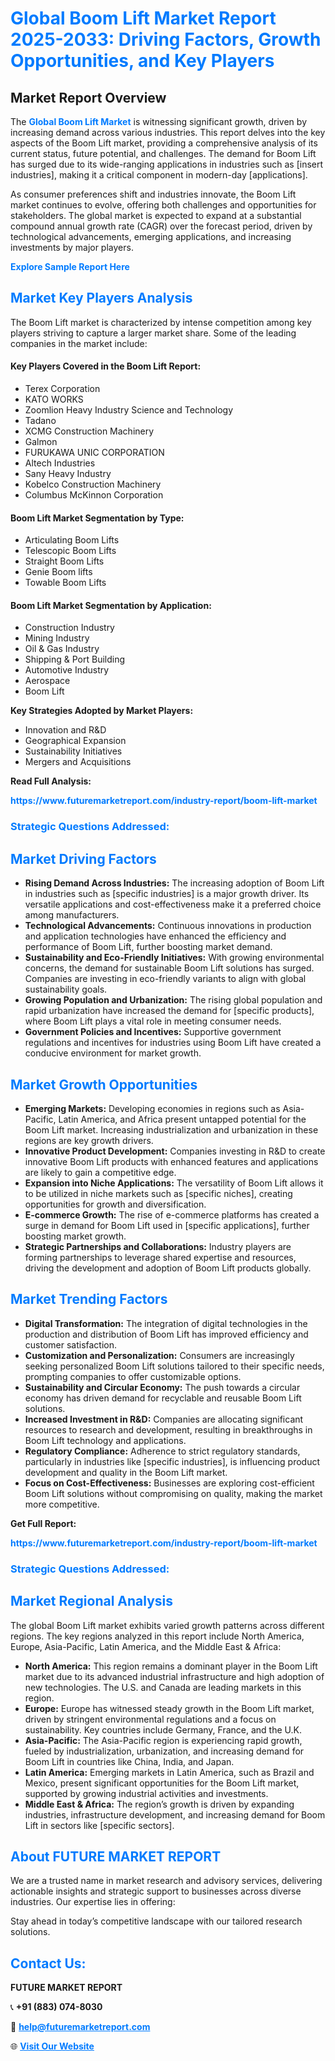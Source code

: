 <h1 style="color: #007BFF;">Global Boom Lift Market Report 2025-2033: Driving Factors, Growth Opportunities, and Key Players</h1>

<section id="overview">
<h2>Market Report Overview</h2>
<p>The <a href="https://www.futuremarketreport.com/industry-report/boom-lift-market" style="color: #007BFF; text-decoration: none;"><strong>Global Boom Lift Market</strong></a> is witnessing significant growth, driven by increasing demand across various industries. This report delves into the key aspects of the Boom Lift market, providing a comprehensive analysis of its current status, future potential, and challenges. The demand for Boom Lift has surged due to its wide-ranging applications in industries such as [insert industries], making it a critical component in modern-day [applications].</p>
<p>As consumer preferences shift and industries innovate, the Boom Lift market continues to evolve, offering both challenges and opportunities for stakeholders. The global market is expected to expand at a substantial compound annual growth rate (CAGR) over the forecast period, driven by technological advancements, emerging applications, and increasing investments by major players.</p>
</section>

<section id="overview">
<p><a href="https://www.futuremarketreport.com/request-sample/reportId=128201" style="color: #007BFF; text-decoration: none;"><strong>Explore Sample Report Here</strong></a></p>
</section>

<section id="key-players">
<h2 style="color: #007BFF;">Market Key Players Analysis</h2>
<p>The Boom Lift market is characterized by intense competition among key players striving to capture a larger market share. Some of the leading companies in the market include:</p>
<h4>Key Players Covered in the Boom Lift Report:</h4>
<ul><li>Terex Corporation</li><li>KATO WORKS</li><li>Zoomlion Heavy Industry Science and Technology</li><li>Tadano</li><li>XCMG Construction Machinery</li><li>Galmon</li><li>FURUKAWA UNIC CORPORATION</li><li>Altech Industries</li><li>Sany Heavy Industry</li><li>Kobelco Construction Machinery</li><li>Columbus McKinnon Corporation</li></ul>
<h4>Boom Lift Market Segmentation by Type:</h4>
<ul><li>Articulating Boom Lifts</li><li>Telescopic Boom Lifts</li><li>Straight Boom Lifts</li><li>Genie Boom lifts</li><li>Towable Boom Lifts</li></ul>

<h4>Boom Lift Market Segmentation by Application:</h4>
<ul><li>Construction Industry</li><li>Mining Industry</li><li>Oil &amp; Gas Industry</li><li>Shipping &amp; Port Building</li><li>Automotive Industry</li><li>Aerospace</li><li>Boom Lift</li></ul>
<p><strong>Key Strategies Adopted by Market Players:</strong></p>
<ul>
<li>Innovation and R&D</li>
<li>Geographical Expansion</li>
<li>Sustainability Initiatives</li>
<li>Mergers and Acquisitions</li>
</ul>
</section>

<section>
<p><strong>Read Full Analysis: </strong></p><a href="https://www.futuremarketreport.com/industry-report/boom-lift-market" style="color: #007BFF; text-decoration: none;"><strong>https://www.futuremarketreport.com/industry-report/boom-lift-market</strong></a>
<h3 style="color: #007BFF;">Strategic Questions Addressed:</h3>
</section>

<section id="driving-factors">
<h2 style="color: #007BFF;">Market Driving Factors</h2>
<ul>
<li><strong>Rising Demand Across Industries:</strong> The increasing adoption of Boom Lift in industries such as [specific industries] is a major growth driver. Its versatile applications and cost-effectiveness make it a preferred choice among manufacturers.</li>
<li><strong>Technological Advancements:</strong> Continuous innovations in production and application technologies have enhanced the efficiency and performance of Boom Lift, further boosting market demand.</li>
<li><strong>Sustainability and Eco-Friendly Initiatives:</strong> With growing environmental concerns, the demand for sustainable Boom Lift solutions has surged. Companies are investing in eco-friendly variants to align with global sustainability goals.</li>
<li><strong>Growing Population and Urbanization:</strong> The rising global population and rapid urbanization have increased the demand for [specific products], where Boom Lift plays a vital role in meeting consumer needs.</li>
<li><strong>Government Policies and Incentives:</strong> Supportive government regulations and incentives for industries using Boom Lift have created a conducive environment for market growth.</li>
</ul>
</section>

<section id="growth-opportunities">
<h2 style="color: #007BFF;">Market Growth Opportunities</h2>
<ul>
<li><strong>Emerging Markets:</strong> Developing economies in regions such as Asia-Pacific, Latin America, and Africa present untapped potential for the Boom Lift market. Increasing industrialization and urbanization in these regions are key growth drivers.</li>
<li><strong>Innovative Product Development:</strong> Companies investing in R&D to create innovative Boom Lift products with enhanced features and applications are likely to gain a competitive edge.</li>
<li><strong>Expansion into Niche Applications:</strong> The versatility of Boom Lift allows it to be utilized in niche markets such as [specific niches], creating opportunities for growth and diversification.</li>
<li><strong>E-commerce Growth:</strong> The rise of e-commerce platforms has created a surge in demand for Boom Lift used in [specific applications], further boosting market growth.</li>
<li><strong>Strategic Partnerships and Collaborations:</strong> Industry players are forming partnerships to leverage shared expertise and resources, driving the development and adoption of Boom Lift products globally.</li>
</ul>
</section>

<section id="trending-factors">
<h2 style="color: #007BFF;">Market Trending Factors</h2>
<ul>
<li><strong>Digital Transformation:</strong> The integration of digital technologies in the production and distribution of Boom Lift has improved efficiency and customer satisfaction.</li>
<li><strong>Customization and Personalization:</strong> Consumers are increasingly seeking personalized Boom Lift solutions tailored to their specific needs, prompting companies to offer customizable options.</li>
<li><strong>Sustainability and Circular Economy:</strong> The push towards a circular economy has driven demand for recyclable and reusable Boom Lift solutions.</li>
<li><strong>Increased Investment in R&D:</strong> Companies are allocating significant resources to research and development, resulting in breakthroughs in Boom Lift technology and applications.</li>
<li><strong>Regulatory Compliance:</strong> Adherence to strict regulatory standards, particularly in industries like [specific industries], is influencing product development and quality in the Boom Lift market.</li>
<li><strong>Focus on Cost-Effectiveness:</strong> Businesses are exploring cost-efficient Boom Lift solutions without compromising on quality, making the market more competitive.</li>
</ul>
</section>

<section>
<p><strong>Get Full Report: </strong></p><a href="https://www.futuremarketreport.com/industry-report/boom-lift-market" style="color: #007BFF; text-decoration: none;"><strong>https://www.futuremarketreport.com/industry-report/boom-lift-market</strong></a>
<h3 style="color: #007BFF;">Strategic Questions Addressed:</h3>
</section>


<section id="regional-analysis">
<h2 style="color: #007BFF;">Market Regional Analysis</h2>
<p>The global Boom Lift market exhibits varied growth patterns across different regions. The key regions analyzed in this report include North America, Europe, Asia-Pacific, Latin America, and the Middle East & Africa:</p>
<ul>
<li><strong>North America:</strong> This region remains a dominant player in the Boom Lift market due to its advanced industrial infrastructure and high adoption of new technologies. The U.S. and Canada are leading markets in this region.</li>
<li><strong>Europe:</strong> Europe has witnessed steady growth in the Boom Lift market, driven by stringent environmental regulations and a focus on sustainability. Key countries include Germany, France, and the U.K.</li>
<li><strong>Asia-Pacific:</strong> The Asia-Pacific region is experiencing rapid growth, fueled by industrialization, urbanization, and increasing demand for Boom Lift in countries like China, India, and Japan.</li>
<li><strong>Latin America:</strong> Emerging markets in Latin America, such as Brazil and Mexico, present significant opportunities for the Boom Lift market, supported by growing industrial activities and investments.</li>
<li><strong>Middle East & Africa:</strong> The region’s growth is driven by expanding industries, infrastructure development, and increasing demand for Boom Lift in sectors like [specific sectors].</li>
</ul>
</section>

<footer>
<h2 style="color: #007BFF;">About FUTURE MARKET REPORT</h2>
<p>We are a trusted name in market research and advisory services, delivering actionable insights and strategic support to businesses across diverse industries. Our expertise lies in offering:</p>

<p>Stay ahead in today’s competitive landscape with our tailored research solutions.</p>

<h2 style="color: #007BFF;">Contact Us:</h2>
<p><strong>FUTURE MARKET REPORT</strong></p>
<p>📞 <strong>+91 (883) 074-8030</strong></p>
<p>📧 <strong><a href="mailto:help@futuremarketreport.com" style="color: #007BFF;">help@futuremarketreport.com</a></strong></p>
<p>🌐 <strong><a href="https://www.futuremarketreport.com/" style="color: #007BFF;">Visit Our Website</a></strong></p>
</footer>